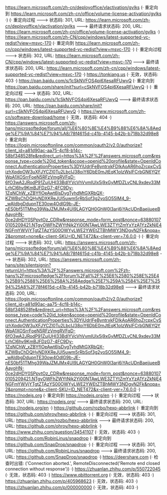 https://learn.microsoft.com/zh-cn/deployoffice/vlactivation/gvlks (· 重定向到 https://learn.microsoft.com/zh-cn/office/volume-license-activation/gvlks ·)
(· 重定向过程 ---> 状态码: 301, URL: https://learn.microsoft.com/zh-cn/deployoffice/vlactivation/gvlks ---> 最终请求状态码: 200, URL: https://learn.microsoft.com/zh-cn/office/volume-license-activation/gvlks ·)
https://learn.microsoft.com/zh-CN/cpp/windows/latest-supported-vc-redist?view=msvc-170 (· 重定向到 https://learn.microsoft.com/zh-cn/cpp/windows/latest-supported-vc-redist?view=msvc-170 ·)
(· 重定向过程 ---> 状态码: 302, URL: https://learn.microsoft.com/zh-CN/cpp/windows/latest-supported-vc-redist?view=msvc-170 ---> 最终请求状态码: 200, URL: https://learn.microsoft.com/zh-cn/cpp/windows/latest-supported-vc-redist?view=msvc-170 ·)
https://tonkiang.us (· 无效，状态码: 403 ·)
https://pan.baidu.com/s/1cSkNVFOS4pi6XesaRFUwyQ (· 重定向到 https://pan.baidu.com/share/init?surl=cSkNVFOS4pi6XesaRFUwyQ ·)
(· 重定向过程 ---> 状态码: 302, URL: https://pan.baidu.com/s/1cSkNVFOS4pi6XesaRFUwyQ ---> 最终请求状态码: 200, URL: https://pan.baidu.com/share/init?surl=cSkNVFOS4pi6XesaRFUwyQ ·)
https://www.microsoft.com/zh-cn/software-download/home (· 无效，状态码: 404 ·)
https://answers.microsoft.com/zh-hans/microsoftedge/forum/all/%E6%80%8E%E4%B9%88%E6%8A%8Aedge%E7%9A%84%E7%94%A8/78f4615d-c41b-4145-b42b-b718b32d98e8 (· 重定向到 https://login.microsoftonline.com/common/oauth2/v2.0/authorize?client_id=a81d90ac-aa75-4cf8-b14c-58bf348528fe&redirect_uri=https%3A%2F%2Fanswers.microsoft.com&response_type=code%20id_token&scope=openid%20profile&state=OpenIdConnect.AuthenticationProperties%3DYiUdrIFeByntrxkFDIkAoAR6hoZrcpxCvSizhXpdpOW3uXFJYCZl0Tu2LbcIJ38oiY6DbE0mJtEqK1oIzWsIFCrbGN6YQYWpA1XOSrrFoeN5RFzVmgRVFqD-6fO3wA2JRodP91ZujUHI33BdIYVcVhVvmIUlx5j9xGyMfDZLvCNL9xdev33MLrhCl6hv9KmBJFDzG7-4FC9Dy-1ZqNChW_xZBYfIOeAwt6IsDvgTyhdMtGXRbQX-KZWBsChDQHyNDXKReJUI5uwm5rRbSof3g2yoSO55IM4_9-_wAIdbgDdupnTE30ow4OdlG9b-JE-nES0bf51TMhg39WaJZMJMx4UI9LAGYQH0GhW0l3arj6iYAcUDnBaejjueeBAayoHN-0ce2dHDY0SPpvtOz_CDRw&response_mode=form_post&nonce=638801070105209421.NTgyOWFhZWYtNjk2Yi00NTAwLWE3ZTYtZmYxYzA1YzZkNjE4NGFmYWVjYTgtZTAzYS00OWYyLWE2YWEtZTBhMWY3NDgyN2Fk&nopa=2&prompt=none&x-client-SKU=ID_NET472&x-client-ver=7.6.0.0 ·)
(· 重定向过程 ---> 状态码: 302, URL: https://answers.microsoft.com/zh-hans/microsoftedge/forum/all/%E6%80%8E%E4%B9%88%E6%8A%8Aedge%E7%9A%84%E7%94%A8/78f4615d-c41b-4145-b42b-b718b32d98e8 ---> 状态码: 302, URL: https://answers.microsoft.com/zh-hans/site/silentsignin?returnUrl=https%3A%2F%2Fanswers.microsoft.com%2Fzh-hans%2Fmicrosoftedge%2Fforum%2Fall%2F%25E6%2580%258E%25E4%25B9%2588%25E6%258A%258Aedge%25E7%259A%2584%25E7%2594%25A8%2F78f4615d-c41b-4145-b42b-b718b32d98e8 ---> 最终请求状态码: 200, URL: https://login.microsoftonline.com/common/oauth2/v2.0/authorize?client_id=a81d90ac-aa75-4cf8-b14c-58bf348528fe&redirect_uri=https%3A%2F%2Fanswers.microsoft.com&response_type=code%20id_token&scope=openid%20profile&state=OpenIdConnect.AuthenticationProperties%3DYiUdrIFeByntrxkFDIkAoAR6hoZrcpxCvSizhXpdpOW3uXFJYCZl0Tu2LbcIJ38oiY6DbE0mJtEqK1oIzWsIFCrbGN6YQYWpA1XOSrrFoeN5RFzVmgRVFqD-6fO3wA2JRodP91ZujUHI33BdIYVcVhVvmIUlx5j9xGyMfDZLvCNL9xdev33MLrhCl6hv9KmBJFDzG7-4FC9Dy-1ZqNChW_xZBYfIOeAwt6IsDvgTyhdMtGXRbQX-KZWBsChDQHyNDXKReJUI5uwm5rRbSof3g2yoSO55IM4_9-_wAIdbgDdupnTE30ow4OdlG9b-JE-nES0bf51TMhg39WaJZMJMx4UI9LAGYQH0GhW0l3arj6iYAcUDnBaejjueeBAayoHN-0ce2dHDY0SPpvtOz_CDRw&response_mode=form_post&nonce=638801070105209421.NTgyOWFhZWYtNjk2Yi00NTAwLWE3ZTYtZmYxYzA1YzZkNjE4NGFmYWVjYTgtZTAzYS00OWYyLWE2YWEtZTBhMWY3NDgyN2Fk&nopa=2&prompt=none&x-client-SKU=ID_NET472&x-client-ver=7.6.0.0 ·)
https://nodejs.org (· 重定向到 https://nodejs.org/en ·)
(· 重定向过程 ---> 状态码: 307, URL: https://nodejs.org/ ---> 最终请求状态码: 200, URL: https://nodejs.org/en ·)
https://github.com/rozbo/hexo-abbrlink (· 重定向到 https://github.com/ohroy/hexo-abbrlink ·)
(· 重定向过程 ---> 状态码: 301, URL: https://github.com/rozbo/hexo-abbrlink ---> 最终请求状态码: 200, URL: https://github.com/ohroy/hexo-abbrlink ·)
https://www.zhihu.com/question/34541107 (· 无效，状态码: 403 ·)
https://github.com/RobinLinus/snapdrop (· 重定向到 https://github.com/SnapDrop/snapdrop ·)
(· 重定向过程 ---> 状态码: 301, URL: https://github.com/RobinLinus/snapdrop ---> 最终请求状态码: 200, URL: https://github.com/SnapDrop/snapdrop ·)
https://deershare.com (· 检查时出错: ('Connection aborted.', RemoteDisconnected('Remote end closed connection without response')) ·)
https://zhuanlan.zhihu.com/p/550722045 (· 无效，状态码: 403 ·)
https://www.qbittorrent.org (· 无效，状态码: 403 ·)
https://zhuanlan.zhihu.com/p/405968623 (· 无效，状态码: 403 ·)
https://zhuanlan.zhihu.com/p/000000000 (· 无效，状态码: 403 ·)
